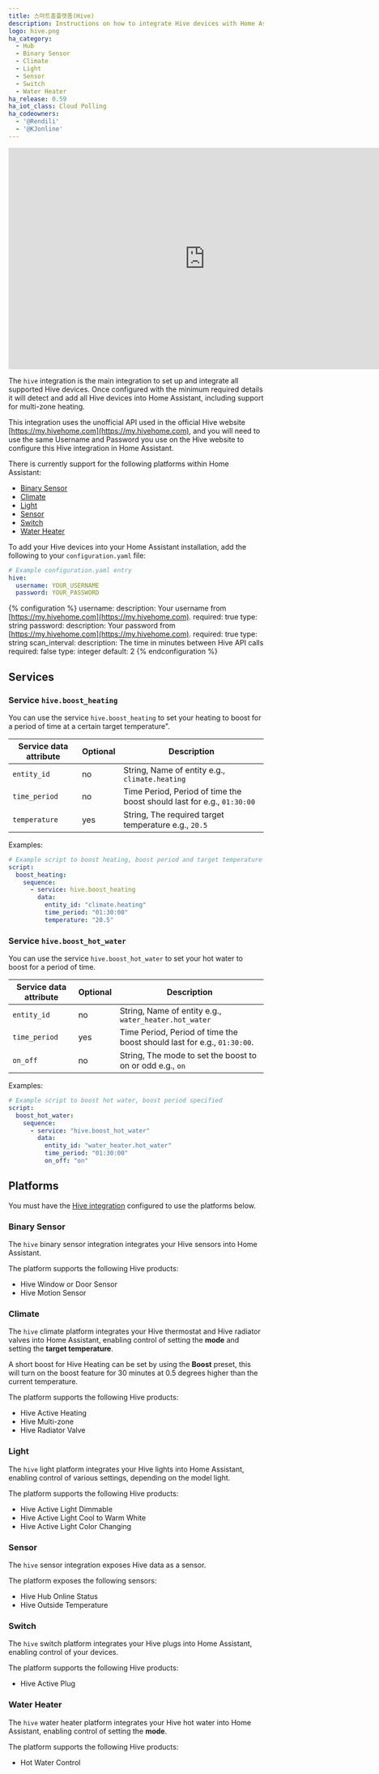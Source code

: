 ```yaml
---
title: 스마트홈플랫폼(Hive)
description: Instructions on how to integrate Hive devices with Home Assistant.
logo: hive.png
ha_category:
  - Hub
  - Binary Sensor
  - Climate
  - Light
  - Sensor
  - Switch
  - Water Heater
ha_release: 0.59
ha_iot_class: Cloud Polling
ha_codeowners:
  - '@Rendili'
  - '@KJonline'
---
```


<div class='videoWrapper'>
<iframe width="776" height="437" src="https://www.youtube.com/embed/B1zMTU5ciFc" frameborder="0" allow="accelerometer; autoplay; encrypted-media; gyroscope; picture-in-picture" allowfullscreen></iframe>
</div>

The `hive` integration is the main integration to set up and integrate all supported Hive devices. Once configured with the minimum required details it will detect and add all Hive devices into Home Assistant, including support for multi-zone heating.

This integration uses the unofficial API used in the official Hive website [https://my.hivehome.com](https://my.hivehome.com), and you will need to use the same Username and Password you use on the Hive website to configure this Hive integration in Home Assistant.

There is currently support for the following platforms within Home Assistant:

- [Binary Sensor](#binary-sensor)
- [Climate](#climate)
- [Light](#light)
- [Sensor](#sensor)
- [Switch](#switch)
- [Water Heater](#water-heater)

To add your Hive devices into your Home Assistant installation, add the following to your `configuration.yaml` file:

```yaml
# Example configuration.yaml entry
hive:
  username: YOUR_USERNAME
  password: YOUR_PASSWORD
```

{% configuration %}
username:
  description: Your username from [https://my.hivehome.com](https://my.hivehome.com).
  required: true
  type: string
password:
  description: Your password from [https://my.hivehome.com](https://my.hivehome.com).
  required: true
  type: string
scan_interval:
  description: The time in minutes between Hive API calls
  required: false
  type: integer
  default: 2
{% endconfiguration %}

## Services

### Service `hive.boost_heating`

You can use the service `hive.boost_heating` to set your heating to boost for a period of time at a certain target temperature".

| Service data attribute | Optional | Description                                                            |
| ---------------------- | -------- | ---------------------------------------------------------------------- |
| `entity_id`            | no       | String, Name of entity e.g., `climate.heating`                         |
| `time_period`          | no       | Time Period, Period of time the boost should last for e.g., `01:30:00` |
| `temperature`          | yes      | String, The required target temperature e.g., `20.5`                   |

Examples:

```yaml
# Example script to boost heating, boost period and target temperature specified.
script:
  boost_heating:
    sequence:
      - service: hive.boost_heating
        data:
          entity_id: "climate.heating"
          time_period: "01:30:00"
          temperature: "20.5"
```

### Service `hive.boost_hot_water`

You can use the service `hive.boost_hot_water` to set your hot water to boost for a period of time.

| Service data attribute | Optional | Description                                                             |
| ---------------------- | -------- | ----------------------------------------------------------------------- |
| `entity_id`            | no       | String, Name of entity e.g., `water_heater.hot_water`                   |
| `time_period`          | yes      | Time Period, Period of time the boost should last for e.g., `01:30:00`. |
| `on_off`               | no       | String, The mode to set the boost to on or odd e.g., `on`               |

Examples:

```yaml
# Example script to boost hot water, boost period specified
script:
  boost_hot_water:
    sequence:
      - service: "hive.boost_hot_water"
        data:
          entity_id: "water_heater.hot_water"
          time_period: "01:30:00"
          on_off: "on"
```

## Platforms

<div class='note'>

You must have the [Hive integration](/components/hive/) configured to use the platforms below.

</div>

### Binary Sensor

The `hive` binary sensor integration integrates your Hive sensors into Home Assistant.

The platform supports the following Hive products:

- Hive Window or Door Sensor
- Hive Motion Sensor

### Climate

The `hive` climate platform integrates your Hive thermostat and Hive radiator valves into Home Assistant, enabling control of setting the **mode** and setting the **target temperature**.

A short boost for Hive Heating can be set by using the **Boost** preset, this will turn on the boost feature for 30 minutes at 0.5 degrees higher than the current temperature.

The platform supports the following Hive products:

- Hive Active Heating
- Hive Multi-zone
- Hive Radiator Valve

### Light

The `hive` light platform integrates your Hive lights into Home Assistant, enabling control of various settings, depending on the model light.

The platform supports the following Hive products:

- Hive Active Light Dimmable
- Hive Active Light Cool to Warm White
- Hive Active Light Color Changing

### Sensor

The `hive` sensor integration exposes Hive data as a sensor.

The platform exposes the following sensors:

- Hive Hub Online Status
- Hive Outside Temperature

### Switch

The `hive` switch platform integrates your Hive plugs into Home Assistant, enabling control of your devices.

The platform supports the following Hive products:

- Hive Active Plug

### Water Heater

The `hive` water heater platform integrates your Hive hot water into Home Assistant, enabling control of setting the **mode**.

The platform supports the following Hive products:

- Hot Water Control
